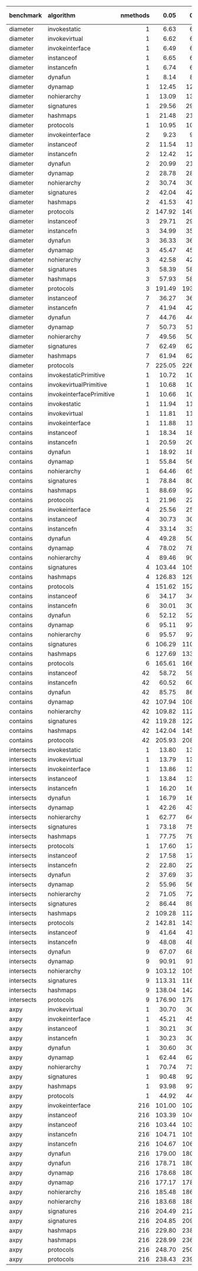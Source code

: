 |benchmark  |algorithm                | nmethods|   0.05|   0.50|   0.95|   mean| overhead 0.05| overhead 0.50| overhead 0.95| overhead mean| ns per op| overhead ns per op|
|:----------|:------------------------|--------:|------:|------:|------:|------:|-------------:|-------------:|-------------:|-------------:|---------:|------------------:|
|diameter   |invokestatic             |        1|   6.63|   6.64|   6.74|   6.71|          0.00|          0.00|          0.00|          0.00|      6.40|               0.04|
|diameter   |invokevirtual            |        1|   6.62|   6.67|   6.82|   6.68|          0.00|          0.00|          0.00|          0.00|      6.37|               0.01|
|diameter   |invokeinterface          |        1|   6.49|   6.52|   6.52|   6.51|          0.00|          0.00|          0.00|          0.00|      6.20|              -0.15|
|diameter   |instanceof               |        1|   6.65|   6.67|   6.68|   6.67|          0.00|          0.00|          0.00|          0.00|      6.36|               0.00|
|diameter   |instancefn               |        1|   6.74|   6.76|   6.77|   6.76|          0.00|          0.00|          0.00|          0.00|      6.45|               0.09|
|diameter   |dynafun                  |        1|   8.14|   8.15|   8.17|   8.15|          0.03|          0.03|          0.02|          0.02|      7.78|               1.42|
|diameter   |dynamap                  |        1|  12.45|  12.51|  12.56|  12.51|          0.10|          0.10|          0.10|          0.10|     11.93|               5.57|
|diameter   |nohierarchy              |        1|  13.09|  13.15|  13.19|  13.15|          0.11|          0.11|          0.11|          0.11|     12.54|               6.18|
|diameter   |signatures               |        1|  29.56|  29.90|  30.26|  29.91|          0.39|          0.39|          0.39|          0.39|     28.53|              22.17|
|diameter   |hashmaps                 |        1|  21.48|  21.66|  21.83|  21.68|          0.25|          0.25|          0.25|          0.25|     20.68|              14.32|
|diameter   |protocols                |        1|  10.95|  10.99|  11.03|  11.00|          0.07|          0.07|          0.07|          0.07|     10.49|               4.13|
|diameter   |invokeinterface          |        2|   9.23|   9.25|   9.26|   9.25|         -0.04|         -0.04|         -0.04|         -0.04|      8.82|              -2.20|
|diameter   |instanceof               |        2|  11.54|  11.56|  11.57|  11.56|          0.00|          0.00|          0.00|          0.00|     11.02|               0.00|
|diameter   |instancefn               |        2|  12.42|  12.44|  12.49|  12.46|          0.01|          0.01|          0.01|          0.01|     11.88|               0.86|
|diameter   |dynafun                  |        2|  20.99|  21.06|  21.12|  21.06|          0.15|          0.15|          0.15|          0.15|     20.08|               9.06|
|diameter   |dynamap                  |        2|  28.78|  28.86|  28.96|  28.89|          0.28|          0.28|          0.27|          0.27|     27.55|              16.53|
|diameter   |nohierarchy              |        2|  30.74|  30.82|  31.03|  30.92|          0.31|          0.31|          0.31|          0.31|     29.49|              18.47|
|diameter   |signatures               |        2|  42.04|  42.15|  42.91|  42.59|          0.49|          0.49|          0.49|          0.49|     40.62|              29.60|
|diameter   |hashmaps                 |        2|  41.53|  41.84|  42.23|  41.91|          0.48|          0.48|          0.48|          0.48|     39.97|              28.95|
|diameter   |protocols                |        2| 147.92| 149.44| 150.27| 149.21|          2.19|          2.20|          2.18|          2.18|    142.30|             131.28|
|diameter   |instanceof               |        3|  29.71|  29.80|  29.85|  29.78|          0.00|          0.00|          0.00|          0.00|     28.40|               0.00|
|diameter   |instancefn               |        3|  34.99|  35.09|  35.12|  35.06|          0.10|          0.10|          0.10|          0.10|     33.43|               5.03|
|diameter   |dynafun                  |        3|  36.33|  36.55|  36.67|  36.51|          0.13|          0.13|          0.13|          0.13|     34.82|               6.42|
|diameter   |dynamap                  |        3|  45.47|  45.79|  46.16|  45.89|          0.31|          0.31|          0.31|          0.31|     43.76|              15.36|
|diameter   |nohierarchy              |        3|  42.58|  42.71|  43.05|  42.84|          0.25|          0.25|          0.25|          0.25|     40.85|              12.45|
|diameter   |signatures               |        3|  58.39|  58.84|  59.20|  58.77|          0.57|          0.56|          0.56|          0.56|     56.05|              27.65|
|diameter   |hashmaps                 |        3|  57.93|  58.13|  58.88|  58.52|          0.56|          0.55|          0.55|          0.56|     55.81|              27.41|
|diameter   |protocols                |        3| 191.49| 193.24| 194.04| 193.06|          3.19|          3.18|          3.14|          3.17|    184.12|             155.71|
|diameter   |instanceof               |        7|  36.27|  36.28|  36.46|  36.37|          0.00|          0.00|          0.00|          0.00|     34.69|               0.00|
|diameter   |instancefn               |        7|  41.94|  42.21|  42.49|  42.24|          0.10|          0.10|          0.10|          0.10|     40.28|               5.60|
|diameter   |dynafun                  |        7|  44.76|  44.91|  45.25|  44.95|          0.15|          0.15|          0.15|          0.15|     42.87|               8.18|
|diameter   |dynamap                  |        7|  50.73|  51.43|  51.60|  51.21|          0.25|          0.26|          0.26|          0.26|     48.84|              14.15|
|diameter   |nohierarchy              |        7|  49.56|  50.31|  50.51|  50.10|          0.23|          0.24|          0.24|          0.24|     47.78|              13.09|
|diameter   |signatures               |        7|  62.49|  62.83|  64.02|  63.20|          0.46|          0.46|          0.47|          0.46|     60.27|              25.58|
|diameter   |hashmaps                 |        7|  61.94|  62.50|  63.11|  62.57|          0.45|          0.45|          0.45|          0.45|     59.67|              24.99|
|diameter   |protocols                |        7| 225.05| 226.47| 229.97| 227.90|          3.30|          3.29|          3.28|          3.31|    217.34|             182.66|
|contains   |invokestaticPrimitive    |        1|  10.72|  10.74|  10.75|  10.73|          0.00|          0.00|          0.00|          0.00|     10.24|               0.00|
|contains   |invokevirtualPrimitive   |        1|  10.68|  10.69|  10.70|  10.69|          0.00|          0.00|          0.00|          0.00|     10.19|               0.00|
|contains   |invokeinterfacePrimitive |        1|  10.66|  10.67|  10.68|  10.67|          0.00|          0.00|          0.00|          0.00|     10.18|               0.00|
|contains   |invokestatic             |        1|  11.94|  11.98|  11.98|  11.96|         -0.01|         -0.01|         -0.01|         -0.01|     11.41|              -6.12|
|contains   |invokevirtual            |        1|  11.81|  11.83|  11.88|  11.86|         -0.01|         -0.01|         -0.01|         -0.01|     11.32|              -6.21|
|contains   |invokeinterface          |        1|  11.88|  11.91|  11.96|  11.95|         -0.01|         -0.01|         -0.01|         -0.01|     11.39|              -6.14|
|contains   |instanceof               |        1|  18.34|  18.38|  18.43|  18.38|          0.00|          0.00|          0.00|          0.00|     17.53|               0.00|
|contains   |instancefn               |        1|  20.59|  20.68|  20.71|  20.65|          0.00|          0.00|          0.00|          0.00|     19.70|               2.17|
|contains   |dynafun                  |        1|  18.92|  18.99|  19.08|  19.01|          0.00|          0.00|          0.00|          0.00|     18.13|               0.60|
|contains   |dynamap                  |        1|  55.84|  56.10|  58.09|  56.91|          0.07|          0.07|          0.07|          0.07|     54.27|              36.74|
|contains   |nohierarchy              |        1|  64.46|  65.52|  66.43|  65.60|          0.09|          0.09|          0.09|          0.09|     62.56|              45.03|
|contains   |signatures               |        1|  78.84|  80.32|  82.04|  80.87|          0.11|          0.11|          0.12|          0.11|     77.13|              59.59|
|contains   |hashmaps                 |        1|  88.69|  92.48|  93.72|  91.15|          0.13|          0.14|          0.14|          0.13|     86.93|              69.40|
|contains   |protocols                |        1|  21.96|  22.04|  22.16|  22.06|          0.01|          0.01|          0.01|          0.01|     21.04|               3.51|
|contains   |invokeinterface          |        4|  25.56|  25.61|  25.67|  25.63|         -0.01|         -0.01|         -0.01|         -0.01|     24.44|              -4.95|
|contains   |instanceof               |        4|  30.73|  30.84|  30.90|  30.82|          0.00|          0.00|          0.00|          0.00|     29.40|               0.00|
|contains   |instancefn               |        4|  33.14|  33.23|  33.41|  33.29|          0.00|          0.00|          0.00|          0.00|     31.75|               2.35|
|contains   |dynafun                  |        4|  49.28|  50.05|  50.19|  49.81|          0.03|          0.04|          0.04|          0.04|     47.50|              18.10|
|contains   |dynamap                  |        4|  78.02|  78.38|  80.27|  79.36|          0.09|          0.09|          0.09|          0.09|     75.68|              46.28|
|contains   |nohierarchy              |        4|  89.46|  90.47|  93.53|  91.93|          0.11|          0.11|          0.11|          0.11|     87.67|              58.28|
|contains   |signatures               |        4| 103.44| 105.82| 108.52| 105.88|          0.14|          0.14|          0.14|          0.14|    100.97|              71.58|
|contains   |hashmaps                 |        4| 126.83| 129.12| 134.67| 130.90|          0.18|          0.18|          0.19|          0.19|    124.84|              95.44|
|contains   |protocols                |        4| 151.62| 152.45| 153.48| 152.63|          0.23|          0.23|          0.22|          0.23|    145.56|             116.17|
|contains   |instanceof               |        6|  34.17|  34.21|  34.43|  34.30|          0.00|          0.00|          0.00|          0.00|     32.71|               0.00|
|contains   |instancefn               |        6|  30.01|  30.18|  30.27|  30.16|         -0.01|         -0.01|         -0.01|         -0.01|     28.76|              -3.95|
|contains   |dynafun                  |        6|  52.12|  52.68|  52.95|  52.53|          0.03|          0.03|          0.03|          0.03|     50.10|              17.39|
|contains   |dynamap                  |        6|  95.11|  97.84|  99.00|  97.09|          0.12|          0.12|          0.12|          0.12|     92.59|              59.88|
|contains   |nohierarchy              |        6|  95.57|  97.91|  99.76|  97.96|          0.12|          0.12|          0.12|          0.12|     93.42|              60.71|
|contains   |signatures               |        6| 106.29| 110.28| 111.68| 109.11|          0.14|          0.14|          0.14|          0.14|    104.05|              71.34|
|contains   |hashmaps                 |        6| 127.69| 133.54| 135.25| 131.30|          0.18|          0.19|          0.19|          0.18|    125.22|              92.51|
|contains   |protocols                |        6| 165.61| 166.03| 167.61| 166.74|          0.25|          0.25|          0.25|          0.25|    159.02|             126.31|
|contains   |instanceof               |       42|  58.72|  59.12|  59.24|  59.01|          0.00|          0.00|          0.00|          0.00|     56.27|               0.00|
|contains   |instancefn               |       42|  60.52|  60.73|  61.05|  60.81|          0.00|          0.00|          0.00|          0.00|     57.99|               1.72|
|contains   |dynafun                  |       42|  85.75|  86.08|  86.66|  86.21|          0.05|          0.05|          0.05|          0.05|     82.22|              25.95|
|contains   |dynamap                  |       42| 107.94| 108.50| 111.54| 109.90|          0.10|          0.09|          0.10|          0.10|    104.81|              48.54|
|contains   |nohierarchy              |       42| 109.82| 112.46| 113.32| 111.94|          0.10|          0.10|          0.10|          0.10|    106.76|              50.48|
|contains   |signatures               |       42| 119.28| 122.21| 124.29| 121.78|          0.12|          0.12|          0.12|          0.12|    116.14|              59.87|
|contains   |hashmaps                 |       42| 142.04| 145.62| 150.90| 146.67|          0.16|          0.17|          0.17|          0.17|    139.88|              83.60|
|contains   |protocols                |       42| 205.93| 208.23| 209.31| 207.83|          0.29|          0.29|          0.28|          0.29|    198.20|             141.93|
|intersects |invokestatic             |        1|  13.80|  13.82|  13.85|  13.83|          0.00|          0.00|          0.00|          0.00|     13.19|              -0.04|
|intersects |invokevirtual            |        1|  13.79|  13.80|  13.84|  13.82|          0.00|          0.00|          0.00|          0.00|     13.18|              -0.04|
|intersects |invokeinterface          |        1|  13.86|  13.89|  13.90|  13.88|          0.00|          0.00|          0.00|          0.00|     13.24|               0.02|
|intersects |instanceof               |        1|  13.84|  13.85|  13.89|  13.86|          0.00|          0.00|          0.00|          0.00|     13.22|               0.00|
|intersects |instancefn               |        1|  16.20|  16.24|  16.26|  16.23|          0.00|          0.00|          0.00|          0.00|     15.48|               2.26|
|intersects |dynafun                  |        1|  16.79|  16.86|  16.88|  16.85|          0.01|          0.01|          0.01|          0.01|     16.07|               2.85|
|intersects |dynamap                  |        1|  42.26|  43.11|  43.67|  43.03|          0.05|          0.05|          0.05|          0.05|     41.03|              27.81|
|intersects |nohierarchy              |        1|  62.77|  64.27|  64.60|  63.82|          0.09|          0.09|          0.09|          0.09|     60.86|              47.64|
|intersects |signatures               |        1|  73.18|  75.39|  76.90|  74.85|          0.11|          0.11|          0.11|          0.11|     71.39|              58.16|
|intersects |hashmaps                 |        1|  77.75|  79.75|  80.90|  79.18|          0.11|          0.12|          0.12|          0.11|     75.51|              62.29|
|intersects |protocols                |        1|  17.60|  17.67|  17.75|  17.68|          0.01|          0.01|          0.01|          0.01|     16.86|               3.64|
|intersects |instanceof               |        2|  17.58|  17.60|  17.63|  17.61|          0.00|          0.00|          0.00|          0.00|     16.79|               0.00|
|intersects |instancefn               |        2|  22.80|  22.93|  22.94|  22.87|          0.01|          0.01|          0.01|          0.01|     21.81|               5.02|
|intersects |dynafun                  |        2|  37.69|  37.99|  38.18|  37.96|          0.03|          0.04|          0.04|          0.04|     36.20|              19.41|
|intersects |dynamap                  |        2|  55.96|  56.34|  56.95|  56.54|          0.07|          0.07|          0.07|          0.07|     53.92|              37.13|
|intersects |nohierarchy              |        2|  71.05|  72.15|  72.52|  71.85|          0.09|          0.09|          0.09|          0.09|     68.52|              51.73|
|intersects |signatures               |        2|  86.44|  89.33|  90.34|  88.47|          0.12|          0.12|          0.12|          0.12|     84.37|              67.58|
|intersects |hashmaps                 |        2| 109.28| 112.62| 117.80| 113.67|          0.16|          0.16|          0.17|          0.17|    108.41|              91.62|
|intersects |protocols                |        2| 142.81| 143.68| 145.05| 144.06|          0.22|          0.22|          0.22|          0.22|    137.38|             120.59|
|intersects |instanceof               |        9|  41.64|  41.83|  41.94|  41.78|          0.00|          0.00|          0.00|          0.00|     39.84|               0.00|
|intersects |instancefn               |        9|  48.08|  48.40|  48.87|  48.55|          0.01|          0.01|          0.01|          0.01|     46.30|               6.46|
|intersects |dynafun                  |        9|  67.07|  68.15|  69.15|  68.05|          0.04|          0.05|          0.05|          0.05|     64.90|              25.06|
|intersects |dynamap                  |        9|  90.91|  91.50|  92.70|  91.86|          0.09|          0.09|          0.09|          0.09|     87.60|              47.76|
|intersects |nohierarchy              |        9| 103.12| 105.44| 107.26| 105.10|          0.11|          0.11|          0.11|          0.11|    100.23|              60.39|
|intersects |signatures               |        9| 113.31| 116.08| 118.10| 115.75|          0.13|          0.13|          0.13|          0.13|    110.39|              70.54|
|intersects |hashmaps                 |        9| 138.04| 142.06| 144.20| 141.51|          0.17|          0.17|          0.17|          0.17|    134.96|              95.11|
|intersects |protocols                |        9| 176.90| 179.81| 179.92| 178.58|          0.24|          0.24|          0.24|          0.24|    170.31|             130.47|
|axpy       |invokevirtual            |        1|  30.70|  30.78|  32.52|  31.25|          0.00|          0.00|          0.00|          0.00|     29.80|               0.95|
|axpy       |invokeinterface          |        1|  45.21|  45.30|  45.60|  45.39|          0.03|          0.03|          0.03|          0.03|     43.29|              14.44|
|axpy       |instanceof               |        1|  30.21|  30.26|  30.28|  30.25|          0.00|          0.00|          0.00|          0.00|     28.85|               0.00|
|axpy       |instancefn               |        1|  30.23|  30.25|  30.32|  30.28|          0.00|          0.00|          0.00|          0.00|     28.88|               0.03|
|axpy       |dynafun                  |        1|  30.60|  30.66|  30.69|  30.64|          0.00|          0.00|          0.00|          0.00|     29.22|               0.37|
|axpy       |dynamap                  |        1|  62.44|  62.89|  64.19|  63.40|          0.06|          0.06|          0.06|          0.06|     60.46|              31.61|
|axpy       |nohierarchy              |        1|  70.74|  73.35|  74.13|  72.44|          0.07|          0.08|          0.08|          0.08|     69.09|              40.24|
|axpy       |signatures               |        1|  90.48|  92.53|  93.78|  92.17|          0.11|          0.11|          0.11|          0.11|     87.90|              59.05|
|axpy       |hashmaps                 |        1|  93.98|  97.40|  99.88|  97.31|          0.12|          0.12|          0.12|          0.12|     92.80|              63.95|
|axpy       |protocols                |        1|  44.92|  44.98|  45.12|  45.01|          0.03|          0.03|          0.03|          0.03|     42.93|              14.08|
|axpy       |invokeinterface          |      216| 101.00| 102.08| 102.72| 101.89|          0.00|          0.00|          0.00|          0.00|     97.17|              -2.28|
|axpy       |instanceof               |      216| 103.39| 104.55| 105.12| 104.28|          0.00|          0.00|          0.00|          0.00|     99.45|               0.00|
|axpy       |instanceof               |      216| 103.44| 103.91| 105.69| 104.64|          0.00|          0.00|          0.00|          0.00|     99.80|               0.00|
|axpy       |instancefn               |      216| 104.71| 105.85| 106.67| 105.66|          0.00|          0.00|          0.00|          0.00|    100.77|               1.31|
|axpy       |instancefn               |      216| 104.67| 106.15| 106.46| 105.69|          0.00|          0.00|          0.00|          0.00|    100.79|               0.99|
|axpy       |dynafun                  |      216| 179.00| 180.88| 183.00| 181.03|          0.14|          0.14|          0.14|          0.14|    172.64|              73.19|
|axpy       |dynafun                  |      216| 178.71| 180.66| 181.29| 180.11|          0.14|          0.14|          0.14|          0.14|    171.76|              71.97|
|axpy       |dynamap                  |      216| 178.68| 180.77| 183.29| 181.01|          0.14|          0.14|          0.14|          0.14|    172.62|              73.17|
|axpy       |dynamap                  |      216| 177.17| 178.65| 180.70| 179.08|          0.14|          0.14|          0.14|          0.14|    170.78|              70.99|
|axpy       |nohierarchy              |      216| 185.48| 186.71| 190.22| 187.85|          0.15|          0.15|          0.15|          0.15|    179.14|              79.69|
|axpy       |nohierarchy              |      216| 183.68| 188.32| 188.11| 185.83|          0.15|          0.15|          0.15|          0.15|    177.22|              77.43|
|axpy       |signatures               |      216| 204.49| 212.22| 214.27| 210.12|          0.19|          0.20|          0.20|          0.19|    200.38|             100.93|
|axpy       |signatures               |      216| 204.85| 209.20| 211.27| 208.16|          0.19|          0.19|          0.19|          0.19|    198.52|              98.72|
|axpy       |hashmaps                 |      216| 229.80| 238.92| 258.56| 241.60|          0.23|          0.24|          0.27|          0.25|    230.41|             130.96|
|axpy       |hashmaps                 |      216| 228.99| 236.77| 237.16| 233.82|          0.23|          0.24|          0.24|          0.24|    222.99|             123.20|
|axpy       |protocols                |      216| 248.70| 250.38| 251.62| 250.05|          0.27|          0.26|          0.26|          0.26|    238.46|             139.01|
|axpy       |protocols                |      216| 238.43| 239.87| 240.95| 239.85|          0.25|          0.25|          0.24|          0.25|    228.74|             128.94|
